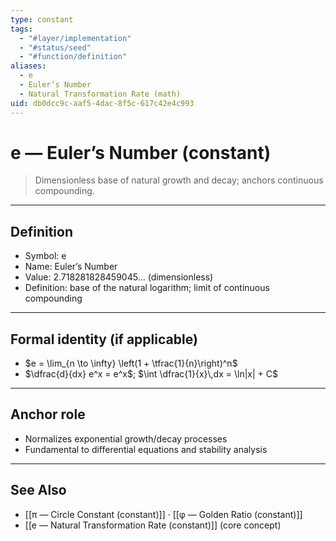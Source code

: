 ```yaml
---
type: constant
tags:
  - "#layer/implementation"
  - "#status/seed"
  - "#function/definition"
aliases:
  - e
  - Euler’s Number
  - Natural Transformation Rate (math)
uid: db0dcc9c-aaf5-4dac-8f5c-617c42e4c993
---
```


# e — Euler’s Number (constant)

> Dimensionless base of natural growth and decay; anchors continuous compounding.

---

## Definition

- Symbol: e
- Name: Euler’s Number
- Value: 2.718281828459045… (dimensionless)
- Definition: base of the natural logarithm; limit of continuous compounding

---

## Formal identity (if applicable)

- $e = \lim_{n \to \infty} \left(1 + \tfrac{1}{n}\right)^n$
- $\dfrac{d}{dx} e^x = e^x$; $\int \dfrac{1}{x}\,dx = \ln|x| + C$

---

## Anchor role

- Normalizes exponential growth/decay processes
- Fundamental to differential equations and stability analysis

---

## See Also

- [[π — Circle Constant (constant)]] · [[φ — Golden Ratio (constant)]]
- [[e — Natural Transformation Rate (constant)]] (core concept)

